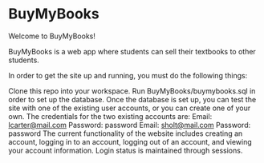 # BuyMyBooks
Welcome to BuyMyBooks!

BuyMyBooks is a web app where students can sell their textbooks to other students.

In order to get the site up and running, you must do the following things:

Clone this repo into your workspace.
Run BuyMyBooks/buymybooks.sql in order to set up the database.
Once the database is set up, you can test the site with one of the existing user accounts, or you can create one of your own. The credentials for the two existing accounts are: Email: lcarter@mail.com Password: password Email: sholt@mail.com Password: password
The current functionality of the website includes creating an account, logging in to an account, logging out of an account, and viewing your account information. Login status is maintained through sessions.

